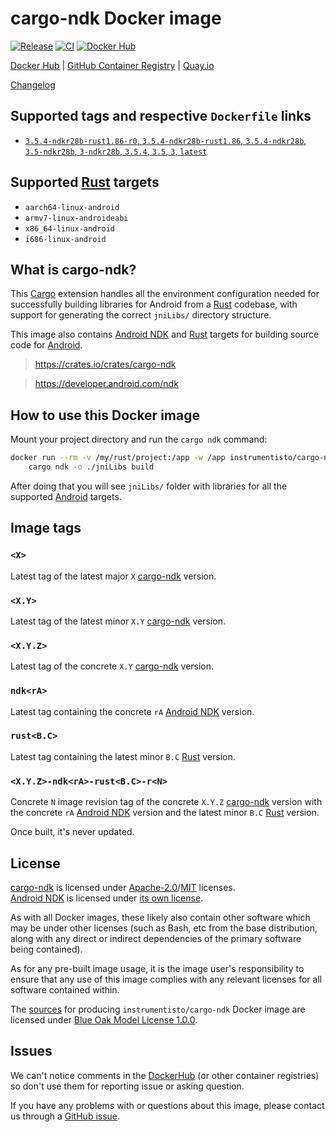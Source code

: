 cargo-ndk Docker image
======================

[![Release](https://img.shields.io/github/v/release/instrumentisto/cargo-ndk-docker-image "Release")](https://github.com/instrumentisto/cargo-ndk-docker-image/releases)
[![CI](https://github.com/instrumentisto/cargo-ndk-docker-image/actions/workflows/ci.yml/badge.svg?branch=main "CI")](https://github.com/instrumentisto/cargo-ndk-docker-image/actions?query=workflow%3ACI+branch%3Amain)
[![Docker Hub](https://img.shields.io/docker/pulls/instrumentisto/cargo-ndk?label=Docker%20Hub%20pulls "Docker Hub pulls")](https://hub.docker.com/r/instrumentisto/cargo-ndk)

[Docker Hub](https://hub.docker.com/r/instrumentisto/cargo-ndk)
| [GitHub Container Registry](https://github.com/orgs/instrumentisto/packages/container/package/cargo-ndk)
| [Quay.io](https://quay.io/repository/instrumentisto/cargo-ndk)

[Changelog](https://github.com/instrumentisto/cargo-ndk-docker-image/blob/main/CHANGELOG.md)




## Supported tags and respective `Dockerfile` links

- [`3.5.4-ndkr28b-rust1.86-r0`, `3.5.4-ndkr28b-rust1.86`, `3.5.4-ndkr28b`, `3.5-ndkr28b`, `3-ndkr28b`, `3.5.4`, `3.5`, `3`, `latest`][101]




## Supported [Rust] targets

- `aarch64-linux-android`
- `armv7-linux-androideabi`
- `x86_64-linux-android`
- `i686-linux-android`




## What is cargo-ndk?

This [Cargo] extension handles all the environment configuration needed for successfully building libraries for Android from a [Rust] codebase, with support for generating the correct `jniLibs/` directory structure.

This image also contains [Android NDK] and [Rust] targets for building source code for [Android].

> https://crates.io/crates/cargo-ndk

> https://developer.android.com/ndk




## How to use this Docker image

Mount your project directory and run the `cargo ndk` command:
```bash
docker run --rm -v /my/rust/project:/app -w /app instrumentisto/cargo-ndk \
    cargo ndk -o ./jniLibs build
```

After doing that you will see `jniLibs/` folder with libraries for all the supported [Android] targets.




## Image tags


### `<X>`

Latest tag of the latest major `X` [cargo-ndk] version.


### `<X.Y>`

Latest tag of the latest minor `X.Y` [cargo-ndk] version.


### `<X.Y.Z>`

Latest tag of the concrete `X.Y` [cargo-ndk] version.


### `ndk<rA>`

Latest tag containing the concrete `rA` [Android NDK] version.


### `rust<B.C>`

Latest tag containing the latest minor `B.C` [Rust] version.


### `<X.Y.Z>-ndk<rA>-rust<B.C>-r<N>`

Concrete `N` image revision tag of the concrete `X.Y.Z` [cargo-ndk] version with the concrete `rA` [Android NDK] version and the latest minor `B.C` [Rust] version.

Once built, it's never updated.




## License

[cargo-ndk] is licensed under [Apache-2.0][5]/[MIT][6] licenses.  
[Android NDK] is licensed under [its own license][4].

As with all Docker images, these likely also contain other software which may be under other licenses (such as Bash, etc from the base distribution, along with any direct or indirect dependencies of the primary software being contained).

As for any pre-built image usage, it is the image user's responsibility to ensure that any use of this image complies with any relevant licenses for all software contained within.

The [sources][3] for producing `instrumentisto/cargo-ndk` Docker image are licensed under [Blue Oak Model License 1.0.0][2].




## Issues

We can't notice comments in the [DockerHub] (or other container registries) so don't use them for reporting issue or asking question.

If you have any problems with or questions about this image, please contact us through a [GitHub issue][1].




[Android]: https://www.android.com
[Android NDK]: https://developer.android.com/ndk
[Apache-2.0]: https://choosealicense.com/licenses/apache-2.0
[Cargo]: https://doc.rust-lang.org/cargo
[cargo-ndk]: https://crates.io/crates/cargo-ndk
[DockerHub]: https://hub.docker.com
[MIT]: https://choosealicense.com/licenses/mit
[Rust]: https://www.rust-lang.org

[1]: https://github.com/instrumentisto/cargo-ndk-docker-image/issues
[2]: https://github.com/instrumentisto/cargo-ndk-docker-image/blob/main/LICENSE.md
[3]: https://github.com/instrumentisto/cargo-ndk-docker-image
[4]: https://developer.android.com/studio/terms
[5]: https://github.com/bbqsrc/cargo-ndk/blob/main/LICENSE-APACHE
[6]: https://github.com/bbqsrc/cargo-ndk/blob/main/LICENSE-MIT

[101]: https://github.com/instrumentisto/cargo-ndk-docker-image/blob/main/Dockerfile
